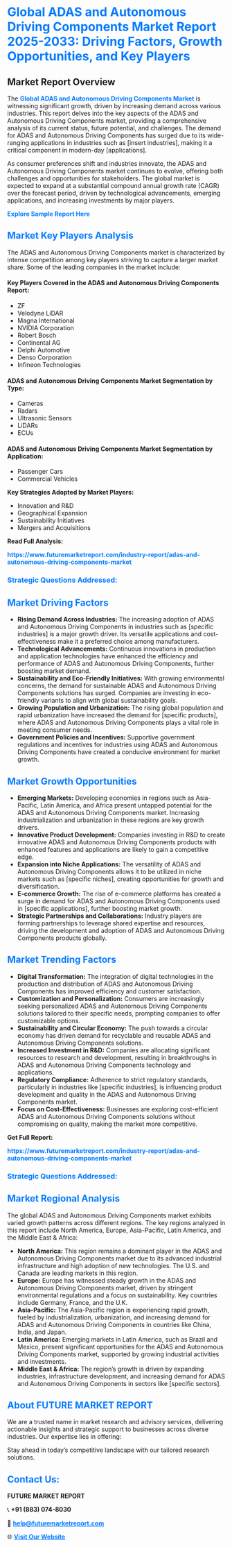 <h1 style="color: #007BFF;">Global ADAS and Autonomous Driving Components Market Report 2025-2033: Driving Factors, Growth Opportunities, and Key Players</h1>

<section id="overview">
<h2>Market Report Overview</h2>
<p>The <a href="https://www.futuremarketreport.com/industry-report/adas-and-autonomous-driving-components-market" style="color: #007BFF; text-decoration: none;"><strong>Global ADAS and Autonomous Driving Components Market</strong></a> is witnessing significant growth, driven by increasing demand across various industries. This report delves into the key aspects of the ADAS and Autonomous Driving Components market, providing a comprehensive analysis of its current status, future potential, and challenges. The demand for ADAS and Autonomous Driving Components has surged due to its wide-ranging applications in industries such as [insert industries], making it a critical component in modern-day [applications].</p>
<p>As consumer preferences shift and industries innovate, the ADAS and Autonomous Driving Components market continues to evolve, offering both challenges and opportunities for stakeholders. The global market is expected to expand at a substantial compound annual growth rate (CAGR) over the forecast period, driven by technological advancements, emerging applications, and increasing investments by major players.</p>
</section>

<section id="overview">
<p><a href="https://www.futuremarketreport.com/request-sample/reportId=59769" style="color: #007BFF; text-decoration: none;"><strong>Explore Sample Report Here</strong></a></p>
</section>

<section id="key-players">
<h2 style="color: #007BFF;">Market Key Players Analysis</h2>
<p>The ADAS and Autonomous Driving Components market is characterized by intense competition among key players striving to capture a larger market share. Some of the leading companies in the market include:</p>
<h4>Key Players Covered in the ADAS and Autonomous Driving Components Report:</h4>
<ul><li>ZF</li><li>Velodyne LiDAR</li><li>Magna International</li><li>NVIDIA Corporation</li><li>Robert Bosch</li><li>Continental AG</li><li>Delphi Automotive</li><li>Denso Corporation</li><li>Infineon Technologies</li></ul>
<h4>ADAS and Autonomous Driving Components Market Segmentation by Type:</h4>
<ul><li>Cameras</li><li>Radars</li><li>Ultrasonic Sensors</li><li>LiDARs</li><li>ECUs</li></ul>

<h4>ADAS and Autonomous Driving Components Market Segmentation by Application:</h4>
<ul><li>Passenger Cars</li><li>Commercial Vehicles</li></ul>
<p><strong>Key Strategies Adopted by Market Players:</strong></p>
<ul>
<li>Innovation and R&D</li>
<li>Geographical Expansion</li>
<li>Sustainability Initiatives</li>
<li>Mergers and Acquisitions</li>
</ul>
</section>

<section>
<p><strong>Read Full Analysis: </strong></p><a href="https://www.futuremarketreport.com/industry-report/adas-and-autonomous-driving-components-market" style="color: #007BFF; text-decoration: none;"><strong>https://www.futuremarketreport.com/industry-report/adas-and-autonomous-driving-components-market</strong></a>
<h3 style="color: #007BFF;">Strategic Questions Addressed:</h3>
</section>

<section id="driving-factors">
<h2 style="color: #007BFF;">Market Driving Factors</h2>
<ul>
<li><strong>Rising Demand Across Industries:</strong> The increasing adoption of ADAS and Autonomous Driving Components in industries such as [specific industries] is a major growth driver. Its versatile applications and cost-effectiveness make it a preferred choice among manufacturers.</li>
<li><strong>Technological Advancements:</strong> Continuous innovations in production and application technologies have enhanced the efficiency and performance of ADAS and Autonomous Driving Components, further boosting market demand.</li>
<li><strong>Sustainability and Eco-Friendly Initiatives:</strong> With growing environmental concerns, the demand for sustainable ADAS and Autonomous Driving Components solutions has surged. Companies are investing in eco-friendly variants to align with global sustainability goals.</li>
<li><strong>Growing Population and Urbanization:</strong> The rising global population and rapid urbanization have increased the demand for [specific products], where ADAS and Autonomous Driving Components plays a vital role in meeting consumer needs.</li>
<li><strong>Government Policies and Incentives:</strong> Supportive government regulations and incentives for industries using ADAS and Autonomous Driving Components have created a conducive environment for market growth.</li>
</ul>
</section>

<section id="growth-opportunities">
<h2 style="color: #007BFF;">Market Growth Opportunities</h2>
<ul>
<li><strong>Emerging Markets:</strong> Developing economies in regions such as Asia-Pacific, Latin America, and Africa present untapped potential for the ADAS and Autonomous Driving Components market. Increasing industrialization and urbanization in these regions are key growth drivers.</li>
<li><strong>Innovative Product Development:</strong> Companies investing in R&D to create innovative ADAS and Autonomous Driving Components products with enhanced features and applications are likely to gain a competitive edge.</li>
<li><strong>Expansion into Niche Applications:</strong> The versatility of ADAS and Autonomous Driving Components allows it to be utilized in niche markets such as [specific niches], creating opportunities for growth and diversification.</li>
<li><strong>E-commerce Growth:</strong> The rise of e-commerce platforms has created a surge in demand for ADAS and Autonomous Driving Components used in [specific applications], further boosting market growth.</li>
<li><strong>Strategic Partnerships and Collaborations:</strong> Industry players are forming partnerships to leverage shared expertise and resources, driving the development and adoption of ADAS and Autonomous Driving Components products globally.</li>
</ul>
</section>

<section id="trending-factors">
<h2 style="color: #007BFF;">Market Trending Factors</h2>
<ul>
<li><strong>Digital Transformation:</strong> The integration of digital technologies in the production and distribution of ADAS and Autonomous Driving Components has improved efficiency and customer satisfaction.</li>
<li><strong>Customization and Personalization:</strong> Consumers are increasingly seeking personalized ADAS and Autonomous Driving Components solutions tailored to their specific needs, prompting companies to offer customizable options.</li>
<li><strong>Sustainability and Circular Economy:</strong> The push towards a circular economy has driven demand for recyclable and reusable ADAS and Autonomous Driving Components solutions.</li>
<li><strong>Increased Investment in R&D:</strong> Companies are allocating significant resources to research and development, resulting in breakthroughs in ADAS and Autonomous Driving Components technology and applications.</li>
<li><strong>Regulatory Compliance:</strong> Adherence to strict regulatory standards, particularly in industries like [specific industries], is influencing product development and quality in the ADAS and Autonomous Driving Components market.</li>
<li><strong>Focus on Cost-Effectiveness:</strong> Businesses are exploring cost-efficient ADAS and Autonomous Driving Components solutions without compromising on quality, making the market more competitive.</li>
</ul>
</section>

<section>
<p><strong>Get Full Report: </strong></p><a href="https://www.futuremarketreport.com/industry-report/adas-and-autonomous-driving-components-market" style="color: #007BFF; text-decoration: none;"><strong>https://www.futuremarketreport.com/industry-report/adas-and-autonomous-driving-components-market</strong></a>
<h3 style="color: #007BFF;">Strategic Questions Addressed:</h3>
</section>


<section id="regional-analysis">
<h2 style="color: #007BFF;">Market Regional Analysis</h2>
<p>The global ADAS and Autonomous Driving Components market exhibits varied growth patterns across different regions. The key regions analyzed in this report include North America, Europe, Asia-Pacific, Latin America, and the Middle East & Africa:</p>
<ul>
<li><strong>North America:</strong> This region remains a dominant player in the ADAS and Autonomous Driving Components market due to its advanced industrial infrastructure and high adoption of new technologies. The U.S. and Canada are leading markets in this region.</li>
<li><strong>Europe:</strong> Europe has witnessed steady growth in the ADAS and Autonomous Driving Components market, driven by stringent environmental regulations and a focus on sustainability. Key countries include Germany, France, and the U.K.</li>
<li><strong>Asia-Pacific:</strong> The Asia-Pacific region is experiencing rapid growth, fueled by industrialization, urbanization, and increasing demand for ADAS and Autonomous Driving Components in countries like China, India, and Japan.</li>
<li><strong>Latin America:</strong> Emerging markets in Latin America, such as Brazil and Mexico, present significant opportunities for the ADAS and Autonomous Driving Components market, supported by growing industrial activities and investments.</li>
<li><strong>Middle East & Africa:</strong> The region’s growth is driven by expanding industries, infrastructure development, and increasing demand for ADAS and Autonomous Driving Components in sectors like [specific sectors].</li>
</ul>
</section>

<footer>
<h2 style="color: #007BFF;">About FUTURE MARKET REPORT</h2>
<p>We are a trusted name in market research and advisory services, delivering actionable insights and strategic support to businesses across diverse industries. Our expertise lies in offering:</p>

<p>Stay ahead in today’s competitive landscape with our tailored research solutions.</p>

<h2 style="color: #007BFF;">Contact Us:</h2>
<p><strong>FUTURE MARKET REPORT</strong></p>
<p>📞 <strong>+91 (883) 074-8030</strong></p>
<p>📧 <strong><a href="mailto:help@futuremarketreport.com" style="color: #007BFF;">help@futuremarketreport.com</a></strong></p>
<p>🌐 <strong><a href="https://www.futuremarketreport.com/" style="color: #007BFF;">Visit Our Website</a></strong></p>
</footer>